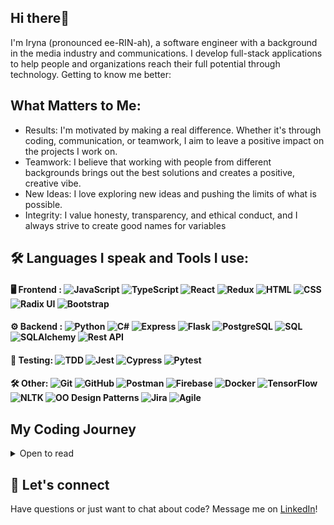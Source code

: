 ## Hi there👋 
I'm Iryna (pronounced ee-RIN-ah), a software engineer with a background in the media industry and communications. I develop full-stack applications to help people and organizations reach their full potential through technology. 
Getting to know me better:

## What Matters to Me: 
* Results: I'm motivated by making a real difference. Whether it's through coding, communication, or teamwork, I aim to leave a positive impact on the projects I work on.
* Teamwork: I believe that working with people from different backgrounds brings out the best solutions and creates a positive, creative vibe.
* New Ideas: I love exploring new ideas and pushing the limits of what is possible.
* Integrity: I value honesty, transparency, and ethical conduct, and I always strive to create good names for variables

## 🛠️ Languages I speak and Tools I use:
#### 🖥️ Frontend : ![JavaScript](https://img.shields.io/badge/-JavaScript-F7DF1E?logo=javascript&logoColor=black)  ![TypeScript](https://img.shields.io/badge/-TypeScript-007ACC?logo=typescript&logoColor=white) ![React](https://img.shields.io/badge/-React-61DAFB?logo=react&logoColor=black)  ![Redux](https://img.shields.io/badge/-Redux-764ABC?logo=redux&logoColor=white) ![HTML](https://img.shields.io/badge/-HTML-E34F26?logo=html5&logoColor=white) ![CSS](https://img.shields.io/badge/-CSS-1572B6?logo=css3&logoColor=white) ![Radix UI](https://img.shields.io/badge/-Radix%20UI-000000?logo=radix-ui&logoColor=white) ![Bootstrap](https://img.shields.io/badge/-Bootstrap-7952B3?logo=bootstrap&logoColor=white)
#### ⚙️ Backend : ![Python](https://img.shields.io/badge/-Python-3776AB?logo=python&logoColor=white) ![C#](https://img.shields.io/badge/-C%23-239120?logo=c-sharp&logoColor=white) ![Express](https://img.shields.io/badge/-Express-000000?logo=express&logoColor=white) ![Flask](https://img.shields.io/badge/-Flask-000000?logo=flask&logoColor=white) ![PostgreSQL](https://img.shields.io/badge/-PostgreSQL-4169E1?logo=postgresql&logoColor=white) ![SQL](https://img.shields.io/badge/-SQL-4479A1?logo=sql&logoColor=white) ![SQLAlchemy](https://img.shields.io/badge/-SQLAlchemy-D71F00?logo=sqlalchemy&logoColor=white) ![Rest API](https://img.shields.io/badge/-REST%20API-02569B?logo=restapi&logoColor=white)
#### 🧪 Testing:  ![TDD](https://img.shields.io/badge/-Test%20Driven%20Development-333333?logo=test&logoColor=white) ![Jest](https://img.shields.io/badge/-Jest-C21325?logo=jest&logoColor=white) ![Cypress](https://img.shields.io/badge/-Cypress-17202C?logo=cypress&logoColor=white) ![Pytest](https://img.shields.io/badge/-Pytest-0A9EDC?logo=pytest&logoColor=white)
#### 🛠️ Other: ![Git](https://img.shields.io/badge/-Git-F05032?logo=git&logoColor=white) ![GitHub](https://img.shields.io/badge/-GitHub-181717?logo=github&logoColor=white) ![Postman](https://img.shields.io/badge/-Postman-FF6C37?logo=postman&logoColor=white) ![Firebase](https://img.shields.io/badge/-Firebase-FFCA28?logo=firebase&logoColor=black) ![Docker](https://img.shields.io/badge/-Docker-2496ED?logo=docker&logoColor=white) ![TensorFlow](https://img.shields.io/badge/-TensorFlow-FF6F00?logo=tensorflow&logoColor=white) ![NLTK](https://img.shields.io/badge/-NLTK-85BAE1?logo=nltk&logoColor=black) ![OO Design Patterns](https://img.shields.io/badge/-Object%20Oriented%20Design-007ACC?logo=design&logoColor=white) ![Jira](https://img.shields.io/badge/-Jira-0052CC?logo=jira&logoColor=white) ![Agile](https://img.shields.io/badge/-Agile-00D09C?logo=agile&logoColor=white)

## My Coding Journey

<details>
  
<summary> Open to read </summary>
	<br/>
I started my journey by writing “Hello, World!” in JavaScript. Since then, I have expanded my expertise across multiple programming languages and technologies and collaborated with talented professionals on a variety of interesting projects.

After teaching myself JavaScript and React, I built my first project and portfolio website. Driven by a passion for software engineering, I enrolled in Hackbright Academy's coding bootcamp, where I completed 800+ hours of intensive training and successfully delivered 15+ solo, pair, and group projects. During the bootcamp, I learned Python as my second programming language, gained foundational knowledge in Java, and developed skills in working with relational databases like PostgreSQL.

Post-graduation, I developed a responsive TV show tracker app optimized for performance and data integration using React and JavaScript.

To deepen my full-stack skills, learn AWS and testing, I joined ProgramEquity’s Software Engineering Fellowship, working on an open-source project.

I then continued enhancing my skills as a software engineer by building a smart shopping list web application with The Collab Lab, an organization that helps early-career developers gain practical experience with support from mentors.

While contributing to this project, I expanded my knowledge of React, learned how to work with Firebase, and had the chance to conduct code reviews, work on user story points, and develop 15+ features such as item addition and deletion, validations, sorting, and filtering.

My journey continued with the ‘Support SFUSD’ project, where I contributed to building a website that engages San Francisco residents in supporting local schools. I gained hands-on experience with TypeScript and implemented search functionality across the stack to enhance the user experience.

I am always eager to learn and expand my knowledge. Currently, I am building a new project in C# and continuing to develop my expertise.
</details>


## 🤝 Let's connect
Have questions or just want to chat about code? Message me on [LinkedIn](https://www.linkedin.com/in/trushmi/)!
<!--
**trushmi/trushmi** is a ✨ _special_ ✨ repository because its `README.md` (this file) appears on your GitHub profile.

Here are some ideas to get you started:

- 🔭 I’m currently working on ...
- 🌱 I’m currently learning ...
- 👯 I’m looking to collaborate on ...
- 🤔 I’m looking for help with ...
- 💬 Ask me about ...
- 📫 How to reach me: ...
- 😄 Pronouns: ...
- ⚡ Fun fact: ...
-->
